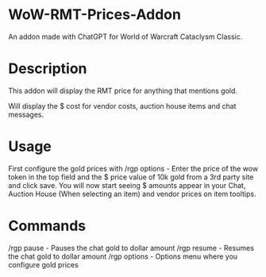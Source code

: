 # WoW-RMT-Prices-Addon
An addon made with ChatGPT for World of Warcraft Cataclysm Classic.

# Description
This addon will display the RMT price for anything that mentions gold.

Will display the $ cost for vendor costs, auction house items and chat messages.

# Usage
First configure the gold prices with /rgp options - Enter the price of the wow token in the top field and the $ price value of 10k gold from a 3rd party site and click save.
You will now start seeing $ amounts appear in your Chat, Auction House (When selecting an item) and vendor prices on item tooltips.

# Commands
/rgp pause - Pauses the chat gold to dollar amount
/rgp resume - Resumes the chat gold to dollar amount
/rgp options - Options menu where you configure gold prices
